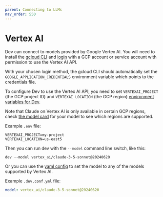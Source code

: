 ```yaml
---
parent: Connecting to LLMs
nav_order: 550
---
```


# Vertex AI

Dev can connect to models provided by Google Vertex AI.
You will need to install the
[gcloud CLI](https://cloud.google.com/sdk/docs/install) and [login](https://cloud.google.com/sdk/docs/initializing) with a GCP account
or service account with permission to use the Vertex AI API.

With your chosen login method, the gcloud CLI should automatically set the
`GOOGLE_APPLICATION_CREDENTIALS` environment variable which points to the credentials file.

To configure Dev to use the Vertex AI API, you need to set `VERTEXAI_PROJECT` (the GCP project ID)
and `VERTEXAI_LOCATION` (the GCP region) [environment variables for Dev](/docs/config/dotenv.html).

Note that Claude on Vertex AI is only available in certain GCP regions, 
check [the model card](https://console.cloud.google.com/vertex-ai/publishers/anthropic/model-garden/claude-3-5-sonnet) 
for your model to see which regions are supported.

Example `.env` file:

```
VERTEXAI_PROJECT=my-project
VERTEXAI_LOCATION=us-east5
```

Then you can run dev with the `--model` command line switch, like this:

```
dev --model vertex_ai/claude-3-5-sonnet@20240620
```

Or you can use the [yaml config](/docs/config/dev_conf.html) to set the model to any of the 
models supported by Vertex AI.

Example `.dev.conf.yml` file:

```yaml
model: vertex_ai/claude-3-5-sonnet@20240620
```
